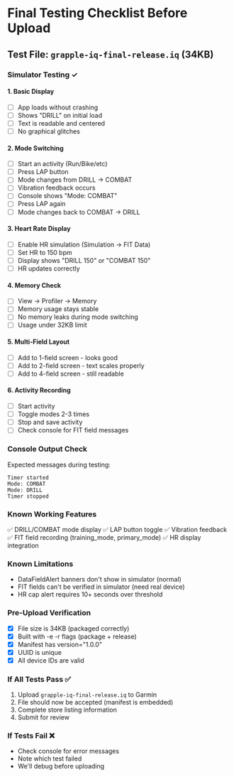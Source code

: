 # Final Testing Checklist Before Upload

## Test File: `grapple-iq-final-release.iq` (34KB)

### Simulator Testing ✓

#### 1. Basic Display
- [ ] App loads without crashing
- [ ] Shows "DRILL" on initial load
- [ ] Text is readable and centered
- [ ] No graphical glitches

#### 2. Mode Switching
- [ ] Start an activity (Run/Bike/etc)
- [ ] Press LAP button
- [ ] Mode changes from DRILL → COMBAT
- [ ] Vibration feedback occurs
- [ ] Console shows "Mode: COMBAT"
- [ ] Press LAP again
- [ ] Mode changes back to COMBAT → DRILL

#### 3. Heart Rate Display
- [ ] Enable HR simulation (Simulation → FIT Data)
- [ ] Set HR to 150 bpm
- [ ] Display shows "DRILL 150" or "COMBAT 150"
- [ ] HR updates correctly

#### 4. Memory Check
- [ ] View → Profiler → Memory
- [ ] Memory usage stays stable
- [ ] No memory leaks during mode switching
- [ ] Usage under 32KB limit

#### 5. Multi-Field Layout
- [ ] Add to 1-field screen - looks good
- [ ] Add to 2-field screen - text scales properly
- [ ] Add to 4-field screen - still readable

#### 6. Activity Recording
- [ ] Start activity
- [ ] Toggle modes 2-3 times
- [ ] Stop and save activity
- [ ] Check console for FIT field messages

### Console Output Check
Expected messages during testing:
```
Timer started
Mode: COMBAT
Mode: DRILL
Timer stopped
```

### Known Working Features
✅ DRILL/COMBAT mode display
✅ LAP button toggle
✅ Vibration feedback
✅ FIT field recording (training_mode, primary_mode)
✅ HR display integration

### Known Limitations
- DataFieldAlert banners don't show in simulator (normal)
- FIT fields can't be verified in simulator (need real device)
- HR cap alert requires 10+ seconds over threshold

### Pre-Upload Verification
- [x] File size is 34KB (packaged correctly)
- [x] Built with -e -r flags (package + release)
- [x] Manifest has version="1.0.0"
- [x] UUID is unique
- [x] All device IDs are valid

### If All Tests Pass ✅
1. Upload `grapple-iq-final-release.iq` to Garmin
2. File should now be accepted (manifest is embedded)
3. Complete store listing information
4. Submit for review

### If Tests Fail ❌
- Check console for error messages
- Note which test failed
- We'll debug before uploading